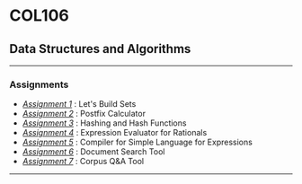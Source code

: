 # COL106
## Data Structures and Algorithms

<hr>

### Assignments
- <a href="https://github.com/adityjhaa/col106/tree/main/asgn1">*Assignment 1*</a> : Let's Build Sets
- <a href="https://github.com/adityjhaa/col106/tree/main/asgn2">*Assignment 2*</a> : Postfix Calculator
- <a href="https://github.com/adityjhaa/col106/tree/main/asgn3">*Assignment 3*</a> : Hashing and Hash Functions
- <a href="https://github.com/adityjhaa/col106/tree/main/asgn4">*Assignment 4*</a> : Expression Evaluator for Rationals
- <a href="https://github.com/adityjhaa/col106/tree/main/asgn5">*Assignment 5*</a> : Compiler for Simple Language for Expressions
- <a href="https://github.com/adityjhaa/col106/tree/main/asgn6">*Assignment 6*</a> : Document Search Tool
- <a href="https://github.com/adityjhaa/col106/tree/main/asgn7">*Assignment 7*</a> : Corpus Q&A Tool

<hr>
